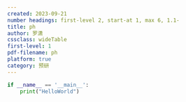 ```yaml
---
created: 2023-09-21
number headings: first-level 2, start-at 1, max 6, 1.1-
title: ph
author: 罗潇
cssclass: wideTable
first-level: 1
pdf-filename: ph
platform: true
category: 预研
---
```


```python
if __name__ == '__main__':  
    print("HelloWorld")
```